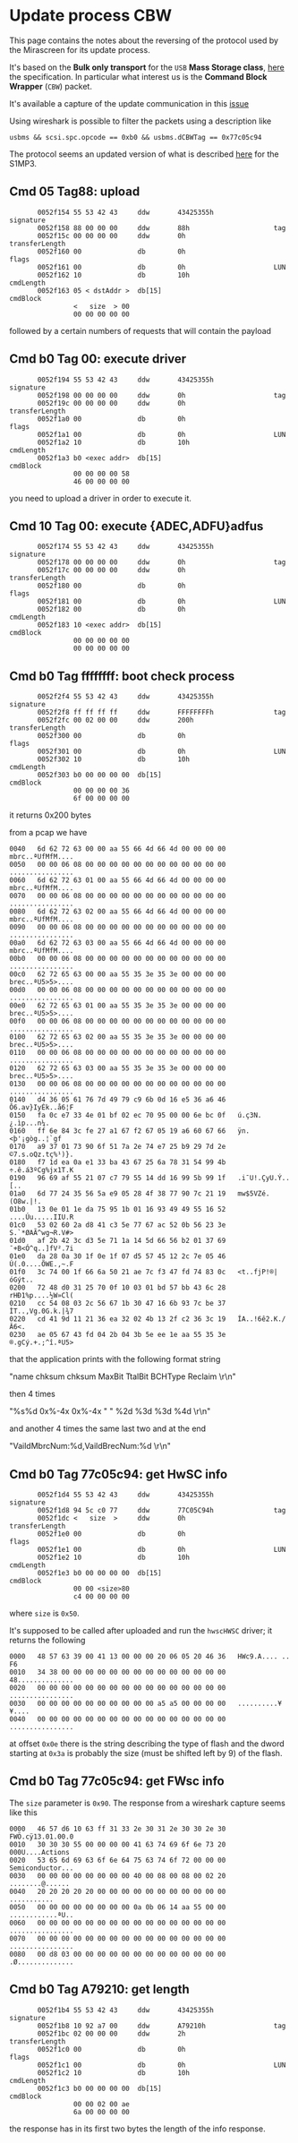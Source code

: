 # Update process CBW

This page contains the notes about the reversing of the protocol used by the Mirascreen
for its update process.

It's based on the **Bulk only transport** for the ``USB`` **Mass Storage class**, [here](https://www.usb.org/sites/default/files/usbmassbulk_10.pdf)
the specification. In particular what interest us is the **Command Block Wrapper** (``CBW``)
packet.

It's available a capture of the update communication in this [issue](https://github.com/c3c/miracast/issues/1)

Using wireshark is possible to filter the packets using a description like

```
usbms && scsi.spc.opcode == 0xb0 && usbms.dCBWTag == 0x77c05c94
```

The protocol seems an updated version of what is described [here](https://web.archive.org/web/20160418032428/http://wiki.s1mp3.org/USB_modes/) for the S1MP3.

## Cmd 05 Tag88: upload

           0052f154 55 53 42 43     ddw       43425355h               signature
           0052f158 88 00 00 00     ddw       88h                     tag
           0052f15c 00 00 00 00     ddw       0h                      transferLength
           0052f160 00              db        0h                      flags
           0052f161 00              db        0h                      LUN
           0052f162 10              db        10h                     cmdLength
           0052f163 05 < dstAddr >  db[15]                            cmdBlock
                    <   size  > 00 
                    00 00 00 00 00

followed by a certain numbers of requests that will contain the payload

## Cmd b0 Tag 00: execute driver

           0052f194 55 53 42 43     ddw       43425355h               signature
           0052f198 00 00 00 00     ddw       0h                      tag
           0052f19c 00 00 00 00     ddw       0h                      transferLength
           0052f1a0 00              db        0h                      flags
           0052f1a1 00              db        0h                      LUN
           0052f1a2 10              db        10h                     cmdLength
           0052f1a3 b0 <exec addr>  db[15]                            cmdBlock
                    00 00 00 00 58 
                    46 00 00 00 00

you need to upload a driver in order to execute it.

## Cmd 10 Tag 00: execute {ADEC,ADFU}adfus

           0052f174 55 53 42 43     ddw       43425355h               signature
           0052f178 00 00 00 00     ddw       0h                      tag
           0052f17c 00 00 00 00     ddw       0h                      transferLength
           0052f180 00              db        0h                      flags
           0052f181 00              db        0h                      LUN
           0052f182 00              db        0h                      cmdLength
           0052f183 10 <exec addr>  db[15]                            cmdBlock
                    00 00 00 00 00 
                    00 00 00 00 00

## Cmd b0 Tag ffffffff: boot check process

           0052f2f4 55 53 42 43     ddw       43425355h               signature
           0052f2f8 ff ff ff ff     ddw       FFFFFFFFh               tag
           0052f2fc 00 02 00 00     ddw       200h                    transferLength
           0052f300 00              db        0h                      flags
           0052f301 00              db        0h                      LUN
           0052f302 10              db        10h                     cmdLength
           0052f303 b0 00 00 00 00  db[15]                            cmdBlock
                    00 00 00 00 36 
                    6f 00 00 00 00

it returns 0x200 bytes 

from a pcap we have

```
0040   6d 62 72 63 00 00 aa 55 66 4d 66 4d 00 00 00 00   mbrc..ªUfMfM....
0050   00 00 06 08 00 00 00 00 00 00 00 00 00 00 00 00   ................
0060   6d 62 72 63 01 00 aa 55 66 4d 66 4d 00 00 00 00   mbrc..ªUfMfM....
0070   00 00 06 08 00 00 00 00 00 00 00 00 00 00 00 00   ................
0080   6d 62 72 63 02 00 aa 55 66 4d 66 4d 00 00 00 00   mbrc..ªUfMfM....
0090   00 00 06 08 00 00 00 00 00 00 00 00 00 00 00 00   ................
00a0   6d 62 72 63 03 00 aa 55 66 4d 66 4d 00 00 00 00   mbrc..ªUfMfM....
00b0   00 00 06 08 00 00 00 00 00 00 00 00 00 00 00 00   ................
00c0   62 72 65 63 00 00 aa 55 35 3e 35 3e 00 00 00 00   brec..ªU5>5>....
00d0   00 00 06 08 00 00 00 00 00 00 00 00 00 00 00 00   ................
00e0   62 72 65 63 01 00 aa 55 35 3e 35 3e 00 00 00 00   brec..ªU5>5>....
00f0   00 00 06 08 00 00 00 00 00 00 00 00 00 00 00 00   ................
0100   62 72 65 63 02 00 aa 55 35 3e 35 3e 00 00 00 00   brec..ªU5>5>....
0110   00 00 06 08 00 00 00 00 00 00 00 00 00 00 00 00   ................
0120   62 72 65 63 03 00 aa 55 35 3e 35 3e 00 00 00 00   brec..ªU5>5>....
0130   00 00 06 08 00 00 00 00 00 00 00 00 00 00 00 00   ................
0140   d4 36 05 61 76 7d 49 79 c9 6b 0d 16 e5 36 a6 46   Ô6.av}IyÉk..å6¦F
0150   fa 0c e7 33 4e 01 bf 02 ec 70 95 00 00 6e bc 0f   ú.ç3N.¿.ìp...n¼.
0160   ff 6e 84 3c fe 27 a1 67 f2 67 05 19 a6 60 67 66   ÿn.<þ'¡gòg..¦`gf
0170   a9 37 01 73 90 6f 51 7a 2e 74 e7 25 b9 29 7d 2e   ©7.s.oQz.tç%¹)}.
0180   f7 1d ea 0a e1 33 ba 43 67 25 6a 78 31 54 99 4b   ÷.ê.á3ºCg%jx1T.K
0190   96 69 af 55 21 07 c7 79 55 14 dd 16 99 5b 99 1f   .i¯U!.ÇyU.Ý..[..
01a0   6d 77 24 35 56 5a e9 05 28 4f 38 77 90 7c 21 19   mw$5VZé.(O8w.|!.
01b0   13 0e 01 1e da 75 95 1b 01 16 93 49 49 55 16 52   ....Úu.....IIU.R
01c0   53 02 60 2a d8 41 c3 5e 77 67 ac 52 0b 56 23 3e   S.`*ØAÃ^wg¬R.V#>
01d0   af 2b 42 3c d3 5e 71 1a 14 5d 66 56 b2 01 37 69   ¯+B<Ó^q..]fV².7i
01e0   da 28 0a 30 1f 0e 1f 07 d5 57 45 12 2c 7e 05 46   Ú(.0....ÕWE.,~.F
01f0   3c 74 00 1f 66 6a 50 21 ae 7c f3 47 fd 74 83 0c   <t..fjP!®|óGýt..
0200   72 48 d0 31 25 70 0f 10 03 01 bd 57 bb 43 6c 28   rHÐ1%p....½W»Cl(
0210   cc 54 08 03 2c 56 67 1b 30 47 16 6b 93 7c be 37   ÌT..,Vg.0G.k.|¾7
0220   cd 41 9d 11 21 36 ea 32 02 4b 13 2f c2 36 3c 19   ÍA..!6ê2.K./Â6<.
0230   ae 05 67 43 fd 04 2b 04 3b 5e ee 1e aa 55 35 3e   ®.gCý.+.;^î.ªU5>
```


that the application prints with the following format string

"name    chksum   chksum  MaxBit TtalBit BCHType Reclaim  \r\n"

then 4 times

"%s%d   0x%-4x   0x%-4x "
" %2d     %3d     %3d     %4d  \r\n"

and another 4 times the same last two and at the end

"VaildMbrcNum:%d,VaildBrecNum:%d  \r\n"


## Cmd b0 Tag 77c05c94: get HwSC info

           0052f1d4 55 53 42 43     ddw       43425355h               signature
           0052f1d8 94 5c c0 77     ddw       77C05C94h               tag
           0052f1dc <   size  >     ddw       0h                      transferLength
           0052f1e0 00              db        0h                      flags
           0052f1e1 00              db        0h                      LUN
           0052f1e2 10              db        10h                     cmdLength
           0052f1e3 b0 00 00 00 00  db[15]                            cmdBlock
                    00 00 <size>80 
                    c4 00 00 00 00

where ``size`` is ``0x50``.

It's supposed to be called after uploaded and run the ``hwscHWSC`` driver; it returns
the following

```
0000   48 57 63 39 00 41 13 00 00 00 20 06 05 20 46 36   HWc9.A.... .. F6
0010   34 38 00 00 00 00 00 00 00 00 00 00 00 00 00 00   48..............
0020   00 00 00 00 00 00 00 00 00 00 00 00 00 00 00 00   ................
0030   00 00 00 00 00 00 00 00 00 00 a5 a5 00 00 00 00   ..........¥¥....
0040   00 00 00 00 00 00 00 00 00 00 00 00 00 00 00 00   ................
```

at offset ``0x0e`` there is the string describing the type of flash
and the dword starting at ``0x3a`` is probably the size (must be shifted left by 9)
of the flash.

## Cmd b0 Tag 77c05c94: get FWsc info

The ``size`` parameter is ``0x90``. The response from a wireshark capture
seems like this

```
0000   46 57 d6 10 63 ff 31 33 2e 30 31 2e 30 30 2e 30   FWÖ.cÿ13.01.00.0
0010   30 30 30 55 00 00 00 00 41 63 74 69 6f 6e 73 20   000U....Actions 
0020   53 65 6d 69 63 6f 6e 64 75 63 74 6f 72 00 00 00   Semiconductor...
0030   00 00 00 00 00 00 00 00 40 00 08 00 08 00 02 20   ........@...... 
0040   20 20 20 20 20 00 00 00 00 00 00 00 00 00 00 00        ...........
0050   00 00 00 00 00 00 00 00 0a 0b 06 14 aa 55 00 00   ............ªU..
0060   00 00 00 00 00 00 00 00 00 00 00 00 00 00 00 00   ................
0070   00 00 00 00 00 00 00 00 00 00 00 00 00 00 00 00   ................
0080   00 d8 03 00 00 00 00 00 00 00 00 00 00 00 00 00   .Ø..............
```

## Cmd b0 Tag A79210: get length

           0052f1b4 55 53 42 43     ddw       43425355h               signature
           0052f1b8 10 92 a7 00     ddw       A79210h                 tag
           0052f1bc 02 00 00 00     ddw       2h                      transferLength
           0052f1c0 00              db        0h                      flags
           0052f1c1 00              db        0h                      LUN
           0052f1c2 10              db        10h                     cmdLength
           0052f1c3 b0 00 00 00 00  db[15]                            cmdBlock
                    00 00 02 00 ae 
                    6a 00 00 00 00

the response has in its first two bytes the length of the info response.
